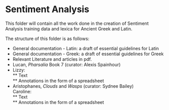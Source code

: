 # Sentiment Analysis

This folder will contain all the work done in the creation of Sentiment Analysis training data and lexica for Ancient Greek and Latin. 

The structure of this folder is as follows: 
* General documentation - Latin: a draft of essential guidelines for Latin
* General documentation - Greek: a draft of essential guidelines for Greek
* Relevant Literature and articles in pdf. 
* Lucan, _Pharsalia_ Book 7 (curator: Alexis Spainhour) 
* Lizzy:   
	** Text   
	** Annotations in the form of a spreadsheet   
* Aristophanes, _Clouds_ and _Wasps_ (curator: Sydnee Bailey)  
Caroline:   
	** Text   
	** Annotations in the form of a spreadsheet   

